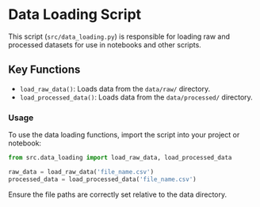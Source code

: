 # Data Loading Script

This script (`src/data_loading.py`) is responsible for loading raw and processed datasets for use in notebooks and other scripts.

## Key Functions

- `load_raw_data()`: Loads data from the `data/raw/` directory.
- `load_processed_data()`: Loads data from the `data/processed/` directory.

### Usage

To use the data loading functions, import the script into your project or notebook:

```python
from src.data_loading import load_raw_data, load_processed_data

raw_data = load_raw_data('file_name.csv')
processed_data = load_processed_data('file_name.csv')
```

Ensure the file paths are correctly set relative to the data directory.
